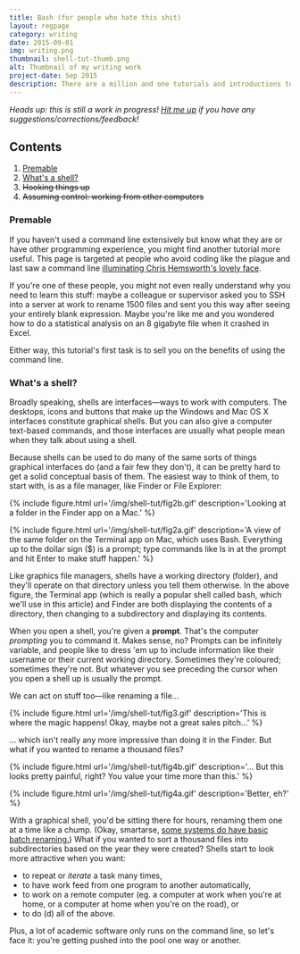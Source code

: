 ```yaml
---
title: Bash (for people who hate this shit)
layout: regpage
category: writing
date: 2015-09-01
img: writing.png
thumbnail: shell-tut-thumb.png
alt: Thumbnail of my writing work
project-date: Sep 2015
description: There are a million and one tutorials and introductions to Bash out there. Here's anotherone, for people who avoid programming and command lines like the plague.
---
```

*Heads up: this is still a work in progress! [Hit me up](http://twitter.com/rensa_co) if you have any suggestions/corrections/feedback!*

## Contents
1. [Premable](#preamble)
2. [What's a shell?](#whats-in-a-shell)
3. ~~Hooking things up~~
4. ~~Assuming control: working from other computers~~

### <a name="premable"></a>Premable

If you haven't used a command line extensively but know what they are or have other programming experience, you might find another tutorial more useful. This page is targeted at people who avoid coding like the plague and last saw a command line [illuminating Chris Hemsworth's lovely face](https://www.youtube.com/watch?v=jZ1ZDlLImF8).

If you're one of these people, you might not even really understand why you need to learn this stuff: maybe a colleague or supervisor asked you to SSH into a server at work to rename 1500 files and sent you this way after seeing your entirely blank expression. Maybe you're like me and you wondered how to do a statistical analysis on an 8 gigabyte file when it crashed in Excel.

Either way, this tutorial's first task is to sell you on the benefits of using the command line.

### <a name="whats-in-a-shell"></a>What's a shell?

Broadly speaking, shells are interfaces—ways to work with computers. The desktops, icons and buttons that make up the Windows and Mac OS X interfaces constitute graphical shells. But you can also give a computer text-based commands, and those interfaces are usually what people mean when they talk about using a shell.

Because shells can be used to do many of the same sorts of things graphical interfaces do (and a fair few they don't), it can be pretty hard to get a solid conceptual basis of them. The easiest way to think of them, to start with, is as a file manager, like Finder or File Explorer:

{% include figure.html url='/img/shell-tut/fig2b.gif' description='Looking at a folder in the Finder app on a Mac.' %}

{% include figure.html url='/img/shell-tut/fig2a.gif' description='A view of the same folder on the Terminal app on Mac, which uses Bash. Everything up to the dollar sign ($) is a prompt; type commands like ls in at the prompt and hit Enter to make stuff happen.' %}

Like graphics file managers, shells have a working directory (folder), and they'll operate on that directory unless you tell them otherwise. In the above figure, the Terminal app (which is really a popular shell called bash, which we'll use in this article) and Finder are both displaying the contents of a directory, then changing to a subdirectory and displaying its contents.

When you open a shell, you're given a **prompt**. That's the computer *prompting* you to command it. Makes sense, no? Prompts can be infinitely variable, and people like to dress 'em up to include information like their username or their current working directory. Sometimes they're coloured; sometimes they're not. But whatever you see preceding the cursor when you open a shell up is usually the prompt.

We can act on stuff too—like renaming a file...

{% include figure.html url='/img/shell-tut/fig3.gif' description='This is where the magic happens! Okay, maybe not a great sales pitch...' %}

... which isn't really any more impressive than doing it in the Finder. But what if you wanted to rename a thousand files?

{% include figure.html url='/img/shell-tut/fig4b.gif' description='... But this looks pretty painful, right? You value your time more than this.' %}

{% include figure.html url='/img/shell-tut/fig4a.gif' description='Better, eh?' %}

With a graphical shell, you'd be sitting there for hours, renaming them one at a time like a chump. (Okay, smartarse, [some systems do have basic batch renaming.](https://support.apple.com/kb/PH19067)) What if you wanted to sort a thousand files into subdirectories based on the year they were created? Shells start to look more attractive when you want:

- to repeat or *iterate* a task many times,
- to have work feed from one program to another automatically,
- to work on a remote computer (eg. a computer at work when you're at home, or a computer at home when you're on the road), or
- to do (d) all of the above.

Plus, a lot of academic software only runs on the command line, so let's face it: you're getting pushed into the pool one way or another.
